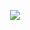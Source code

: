 <div align="center">
  <p>
    <img src ="https://github-readme-streak-stats.herokuapp.com?user=ajameslarner&theme=darcula&hide_border=true&background=FFFFFF00">
    <br>
    <br>
  </p>
<!--   <table>
    <thead>
      <tr>
        <th>Project Name</th>
        <th>Description</th>
      </tr>
    </thead>
    <tbody>
      <tr>
        <td><strong></strong></td>
        <td></td>
      </tr>
      <tr>
        <td><strong></strong></td>
        <td></td>
      </tr>
      <tr>
        <td><strong></strong></td>
        <td></td>
      </tr>
    </tbody>
  </table> -->
</div>

  
